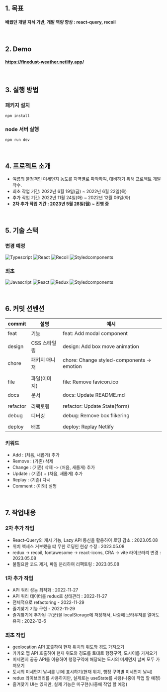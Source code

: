 ## 1. 목표

#### 배웠던 개발 지식 기반, 개발 역량 향상 : react-query, recoil

<br/>

## 2. Demo

#### https://finedust-weather.netlify.app/

<br/>

## 3. 실행 방법

### 패키지 설치

```
npm install
```

### node 서버 실행

```
npm run dev
```

<br/>

## 4. 프로젝트 소개

- 여름의 불청객인 미세먼지 농도를 지역별로 파악하여, 대비하기 위해 프로젝트 개발 착수.
- 최초 작업 기간: 2022년 6월 19일(금) ~ 2022년 6월 22일(목)
- 추가 작업 기간: 2022년 11월 24일(화) ~ 2022년 12월 06일(화)
- **2차 추가 작업 기간 : 2023년 5월 28일(월) ~ 진행 중**

<br/>

## 5. 기술 스택

### 변경 예정

![Typescript](https://img.shields.io/badge/typescript-3178C6?style=for-the-badge&logo=typescript&logoColor=white)
![React](https://img.shields.io/badge/react-61DAFB?style=for-the-badge&logo=react&logoColor=black)
![Recoil](https://img.shields.io/badge/recoil-000?style=for-the-badge&logo=recoil&logoColor=white)
![Styledcomponents](https://img.shields.io/badge/Styledcomponents-DB7093?style=for-the-badge&logo=Styledcomponents&logoColor=white)

### 최초

![Javascript](https://img.shields.io/badge/javascript-F7DF1E?style=for-the-badge&logo=typescript&logoColor=white)
![React](https://img.shields.io/badge/react-61DAFB?style=for-the-badge&logo=react&logoColor=black)
![Redux](https://img.shields.io/badge/Redux-764ABC?style=for-the-badge&logo=Redux&logoColor=white)
![Styledcomponents](https://img.shields.io/badge/Styledcomponents-DB7093?style=for-the-badge&logo=Styledcomponents&logoColor=white)

<br/>

## 6. 커밋 션벤션

| commit   | 설명          | 예시                                       |
| -------- | ------------- | ------------------------------------------ |
| feat     | 기능          | feat: Add modal component                  |
| design   | CSS 스타일링  | design: Add box move animation             |
| chore    | 패키지 매니저 | chore: Change styled-components -> emotion |
|          |               |                                            |
| file     | 파일(이미지)  | file: Remove favicon.ico                   |
| docs     | 문서          | docs: Update README.md                     |
|          |               |                                            |
| refactor | 리팩토링      | refactor: Update State(form)               |
| debug    | 디버깅        | debug: Remove box flikering                |
|          |               |                                            |
| deploy   | 배포          | deploy: Replay Netlify                     |

### 키워드

- Add : (처음, 새롭게) 추가
- Remove : (기존) 삭제
- Change : (기존) 삭제 -> (처음, 새롭게) 추가
- Update : (기존) + (처음, 새롭게) 추가
- Replay : (기존) 다시
- Comment : (이외) 설명

<br/>

## 7. 작업내용

### 2차 추가 작업

- React-Query의 캐시 기능, Lazy API 통신을 활용하여 로딩 감소 : 2023.05.08
- 위치 액세스 거부했을 떄 무한 로딩인 현상 수정 : 2023.05.08
- redux -> recoil, fontawesome -> react-icons, CRA -> vite 라이브러리 변경 : 2023.05.08
- 불필요한 코드 제거, 파일 분리하여 리팩토링 : 2023.05.08

### 1차 추가 작업

- API 쿼리 성능 최적화 : 2022-11-27
- API 쿼리 데이터를 redux로 상태관리 : 2022-11-27
- 전체적으로 refactoring - 2022-11-29
- 즐겨찾기 기능 구현 - 2022-11-29
- 즐겨찾기에 추가된 구(군)을 localStorage에 저장해서, 나중에 브라우저를 열어도 유지 : 2022-12-6

### 최초 작업

- geolocation API 호출하여 현재 위치의 위도와 경도 가져오기
- 카카오 맵 API 호출하여 현재 위도와 경도를 토대로 행정구역, 도시이름 가져오기
- 미세먼지 공공 API를 이용하여 행정구역에 해당되는 도시의 미세먼지 날씨 모두 가져오기
- 도시의 미세먼지 날씨를 UI에 표시하기(현재 위치, 행정 구역별 미세먼지 날씨)
- redux 라이브러리를 사용하지만, 실제로는 useState를 사용(나중에 작업 할 예정)
- 즐겨찾기 UI는 있지만, 실제 기능은 미구현(나중에 작업 할 예정)

<br/>
